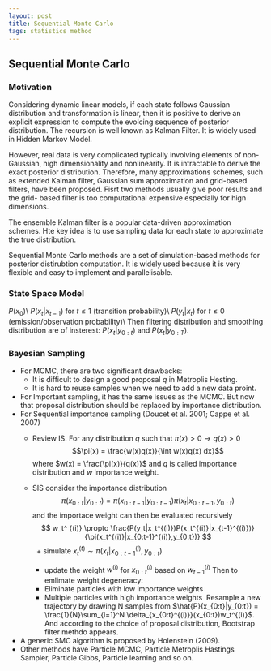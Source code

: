 ```yaml
---
layout: post
title: Sequential Monte Carlo
tags: statistics method
---
```


## Sequential Monte Carlo

### Motivation
Considering dynamic linear models, if each state follows Gaussian distribution and transformation is linear, then it is positive to derive an explicit expression to compute the evolcing sequence of posterior distribution. The recursion is well known as Kalman Filter. It is widely used in Hidden Markov Model.  

However, real data is very complicated typically involving elements of non-Gaussian, high dimensionality and nonlinearity. It is intractable to derive the exact posterior distribution. Therefore, many approximations schemes, such as extended Kalman filter, Gaussian sum approximation and grid-based filters, have been proposed. Fisrt two methods usually give poor results and the grid- based filter is too computational expensive especially for hign dimensions.

The ensemble Kalman filter is a popular data-driven approximation schemes. Hte key idea is to use sampling data for each state to approximate the true distribution.

Sequential Monte Carlo methods are a set of simulation-based methods for posterior distirubtion computation. It is widely used because it is very flexible and easy to implement and parallelisable.

### State Space Model
$P(x_0)$\\
$P(x_t |x_{t-1})$ for $t \leq 1$ (transition probability)\\
$P(y_t|x_t)$ for $t \leq 0$ (emission/observation probability)\\
Then filtering distribution ahd smoothing distribution are of insterest: $P(x_t|y_{0:t})$ and $P(x_t|y_{0:T})$.

### Bayesian Sampling
* For MCMC, there are two significant drawbacks: 
  - It is difficult to design a good proposal $q$ in Metroplis Hesting.
  - It is hard to reuse samples when we need to add a new data proint.
* For Important sampling, it has the same issues as the MCMC. But now that proposal distribution should be replaced by importance distribution.
* For Sequential importance sampling (Doucet et al. 2001; Cappe et al. 2007)
  - Review IS. For any distribution $q$ such that $\pi(x)>0 \rightarrow q(x)>0$ 
  $$\pi(x) = \frac{w(x)q(x)}{\int w(x)q(x) dx}$$
  where $w(x) = \frac{\pi(x)}{q(x)}$ and $q$ is called importance distribution and $w$ importance weight.
  
  - SIS consider the importance distribution 
  $$ \pi(x_{0:t}|y_{0:t}) = \pi(x_{0:t-1}|y_{0:t-1}) \pi(x_t|x_{0:t-1}, y_{0:t}) $$
  and the importace weight can then be evaluated recursively
  $$ w_t^ {(i)} \propto \frac{P(y_t|x_t^{(i)})P(x_t^{(i)}|x_{t-1}^{(i)})}{\pi(x_t^{(i)}|x_{0:t-1}^{(i)},y_{0:t})} $$
    + simulate $x_t^{(t)} \sim \pi(x_t|x_{0:t-1}^{(i)}, y_{0:t})$
    + update the weight $w^{(i)}$ for $x_{0:t}^{(i)}$ based on $w_{t-1}^{(i)}$
  Then to emlimate weight degeneracy:
    + Eliminate particles with low importance weights
    + Multiple particles with high importance weights
  Resample a new trajectory by drawing N samples from $\hat{P}(x_{0:t}|y_{0:t}) = \frac{1}{N}\sum_{i=1}^N \delta_{x_{0:t}^{(i)}}(x_{0:t})w_t^{(i)}$. And according to the choice of proposal distribution, Bootstrap filter methdo appears.
* A generic SMC algorithm is proposed by Holenstein (2009).
* Other methods have Particle MCMC, Particle Metroplis Hastings Sampler, Particle Gibbs, Particle learning and so on.
  
